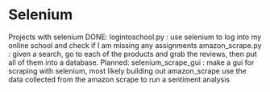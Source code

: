 # Selenium
Projects with selenium
DONE:
logintoschool.py : use selenium to log into my online school and check if I am missing any assignments
amazon_scrape.py : given a search, go to each of the products and grab the reviews, then put all of them into a database.
Planned:
selenium_scrape_gui : make a gui for scraping with selenium, most likely building out amazon_scrape
use the data collected from the amazon scrape to run a sentiment analysis
